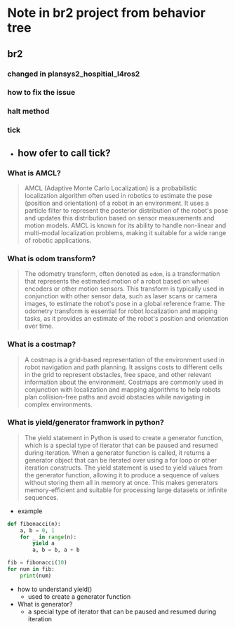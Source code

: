 # Note in br2 project from behavior tree
## br2
### changed in plansys2_hospitial_l4ros2
### how to fix the issue
### halt method
### tick
- how ofer to call tick?
  - 
### What is AMCL?
> AMCL (Adaptive Monte Carlo Localization) is a probabilistic localization algorithm often used in robotics to estimate the pose (position and orientation) of a robot in an environment. It uses a particle filter to represent the posterior distribution of the robot's pose and updates this distribution based on sensor measurements and motion models. AMCL is known for its ability to handle non-linear and multi-modal localization problems, making it suitable for a wide range of robotic applications.

### What is odom transform?
> The odometry transform, often denoted as `odom`, is a transformation that represents the estimated motion of a robot based on wheel encoders or other motion sensors. This transform is typically used in conjunction with other sensor data, such as laser scans or camera images, to estimate the robot's pose in a global reference frame. The odometry transform is essential for robot localization and mapping tasks, as it provides an estimate of the robot's position and orientation over time.

### What is a costmap?
> A costmap is a grid-based representation of the environment used in robot navigation and path planning. It assigns costs to different cells in the grid to represent obstacles, free space, and other relevant information about the environment. Costmaps are commonly used in conjunction with localization and mapping algorithms to help robots plan collision-free paths and avoid obstacles while navigating in complex environments.

### What is yield/generator framwork in python?
> The yield statement in Python is used to create a generator function, which is a special type of iterator that can be paused and resumed during iteration. When a generator function is called, it returns a generator object that can be iterated over using a for loop or other iteration constructs. The yield statement is used to yield values from the generator function, allowing it to produce a sequence of values without storing them all in memory at once. This makes generators memory-efficient and suitable for processing large datasets or infinite sequences.

- example
```python
def fibonacci(n):
    a, b = 0, 1
    for _ in range(n):
        yield a
        a, b = b, a + b

fib = fibonacci(10)
for num in fib:
    print(num)
```

- how to understand yield()
  - used to create a generator function
- What is generator?
  - a special type of iterator that can be paused and resumed during iteration

### 